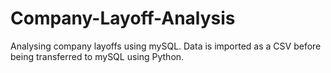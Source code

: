 # Company-Layoff-Analysis
Analysing company layoffs using mySQL. Data is imported as a CSV before being transferred to mySQL using Python.
